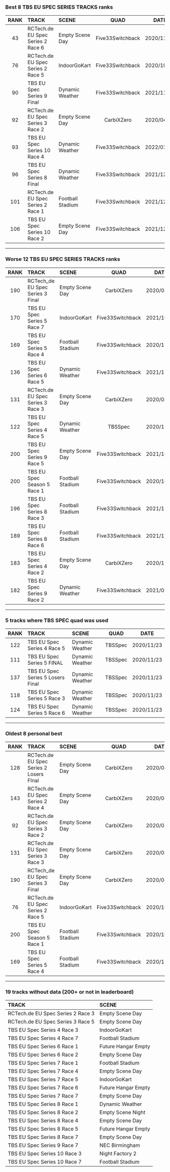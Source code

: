 ### Best 8 TBS EU SPEC SERIES TRACKS ranks
|RANK|TRACK|SCENE|QUAD|DATE|
|:---:|:---|:---|:---:|:---:|
|43|RCTech.de EU Spec Series 2 Race 6|Empty Scene Day|Five33Switchback|2020/11/13|
|76|RCTech.de EU Spec Series 2 Race 5|IndoorGoKart|Five33Switchback|2020/10/01|
|90|TBS EU Spec Series 9 Final|Dynamic Weather|Five33Switchback|2021/11/15|
|92|RCTech.de EU Spec Series 3 Race 2|Empty Scene Day|CarbiXZero|2020/04/06|
|93|TBS EU Spec Series 10 Race 4|Dynamic Weather|Five33Switchback|2022/01/08|
|96|TBS EU Spec Series 8 Final|Dynamic Weather|Five33Switchback|2021/12/04|
|101|RCTech.de EU Spec Series 2 Race 1|Football Stadium|Five33Switchback|2021/12/27|
|106|TBS EU Spec Series 10 Race 2|Empty Scene Day|Five33Switchback|2021/12/21|
---
### Worse 12 TBS EU SPEC SERIES TRACKS ranks
|RANK|TRACK|SCENE|QUAD|DATE|
|:---:|:---|:---|:---:|:---:|
|190|RCTech_de EU Spec Series 3 Final|Empty Scene Day|CarbiXZero|2020/04/21|
|170|TBS EU Spec Series 5 Race 7|IndoorGoKart|Five33Switchback|2021/10/07|
|169|TBS EU Spec Series 5 Race 4|Football Stadium|Five33Switchback|2020/11/03|
|136|TBS EU Spec Series 6 Race 5|Dynamic Weather|Five33Switchback|2021/12/04|
|131|RCTech.de EU Spec Series 3 Race 3|Empty Scene Day|CarbiXZero|2020/04/06|
|122|TBS EU Spec Series 4 Race 5|Dynamic Weather|TBSSpec|2020/11/23|
|200|TBS EU Spec Series 9 Race 5|Empty Scene Day|Five33Switchback|2021/10/12|
|200|TBS EU Spec Season 5 Race 1|Football Stadium|Five33Switchback|2020/10/11|
|196|TBS EU Spec Series 8 Race 3|Football Stadium|Five33Switchback|2021/11/20|
|189|TBS EU Spec Series 8 Race 6|Football Stadium|Five33Switchback|2021/11/20|
|183|TBS EU Spec Series 4 Race 2|Empty Scene Day|CarbiXZero|2020/11/22|
|182|TBS EU Spec Series 9 Race 2|Dynamic Weather|Five33Switchback|2021/09/18|
---
### 5 tracks where TBS SPEC quad was used
|RANK|TRACK|SCENE|QUAD|DATE|
|:---:|:---|:---|:---:|:---:|
|122|TBS EU Spec Series 4 Race 5|Dynamic Weather|TBSSpec|2020/11/23|
|111|TBS EU Spec Series 5 FINAL|Dynamic Weather|TBSSpec|2020/11/23|
|137|TBS EU Spec Series 5 Losers Final|Dynamic Weather|TBSSpec|2020/11/23|
|118|TBS EU Spec Series 5 Race 3|Dynamic Weather|TBSSpec|2020/11/23|
|124|TBS EU Spec Series 5 Race 6|Dynamic Weather|TBSSpec|2020/11/23|
---
### Oldest 8 personal best
|RANK|TRACK|SCENE|QUAD|DATE|
|:---:|:---|:---|:---:|:---:|
|128|RCTech.de EU Spec Series 2 Losers FInal|Empty Scene Day|CarbiXZero|2020/04/06|
|143|RCTech.de EU Spec Series 2 Race 4|Empty Scene Day|CarbiXZero|2020/04/06|
|92|RCTech.de EU Spec Series 3 Race 2|Empty Scene Day|CarbiXZero|2020/04/06|
|131|RCTech.de EU Spec Series 3 Race 3|Empty Scene Day|CarbiXZero|2020/04/06|
|190|RCTech_de EU Spec Series 3 Final|Empty Scene Day|CarbiXZero|2020/04/21|
|76|RCTech.de EU Spec Series 2 Race 5|IndoorGoKart|Five33Switchback|2020/10/01|
|200|TBS EU Spec Season 5 Race 1|Football Stadium|Five33Switchback|2020/10/11|
|169|TBS EU Spec Series 5 Race 4|Football Stadium|Five33Switchback|2020/11/03|
---
### 19 tracks without data (200+ or not in leaderboard)
|TRACK|SCENE|
|:---|:---|
|RCTech.de EU Spec Series 2 Race 3|Empty Scene Day|
|RCTech.de EU Spec Series 3 Race 5|Empty Scene Day|
|TBS EU Spec Series 4 Race 3|IndoorGoKart|
|TBS EU Spec Series 4 Race 7|Football Stadium|
|TBS EU Spec Series 6 Race 1|Future Hangar Empty|
|TBS EU Spec Series 6 Race 2|Empty Scene Day|
|TBS EU Spec Series 7 Race 1|Football Stadium|
|TBS EU Spec Series 7 Race 4|Empty Scene Day|
|TBS EU Spec Series 7 Race 5|IndoorGoKart|
|TBS EU Spec Series 7 Race 6|Future Hangar Empty|
|TBS EU Spec Series 7 Race 7|Empty Scene Day|
|TBS EU Spec Series 8 Race 1|Dynamic Weather|
|TBS EU Spec Series 8 Race 2|Empty Scene Night|
|TBS EU Spec Series 8 Race 4|Empty Scene Day|
|TBS EU Spec Series 8 Race 5|Future Hangar Empty|
|TBS EU Spec Series 8 Race 7|Empty Scene Day|
|TBS EU Spec Series 9 Race 7|NEC Birmingham|
|TBS EU Spec Series 10 Race 3|Night Factory 2|
|TBS EU Spec Series 10 Race 7|Football Stadium|
